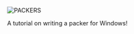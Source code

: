 ![PACKERS](https://frank2.github.io/img/packers.png "PACKERS")

A tutorial on writing a packer for Windows!
